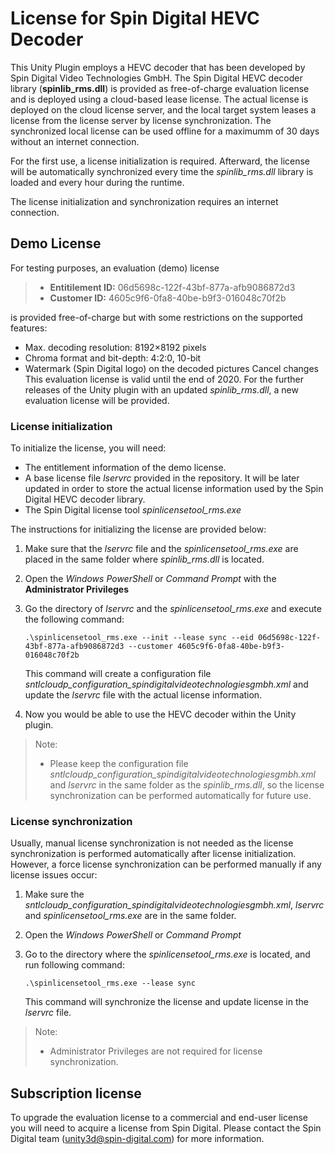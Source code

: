 # License for Spin Digital HEVC Decoder
This Unity Plugin employs a HEVC decoder that has been developed by Spin Digital Video Technologies GmbH. The Spin Digital HEVC decoder library (__spinlib_rms.dll__) is provided as free-of-charge evaluation license and is deployed using a cloud-based lease license. The actual license is deployed on the cloud license server, and the local target system leases a license from the license server by license synchronization. The synchronized local license can be used offline for a maximumm of 30 days without an internet connection.

For the first use, a license initialization is required. Afterward, the license will be automatically synchronized every time the _spinlib_rms.dll_ library is loaded and every hour during the runtime.

The license initialization and synchronization requires an internet connection.


## __Demo License__
For testing purposes, an evaluation (demo) license

  > * __Entitilement ID:__ 06d5698c-122f-43bf-877a-afb9086872d3
  > * __Customer ID:__     4605c9f6-0fa8-40be-b9f3-016048c70f2b

is provided free-of-charge but with some restrictions on the supported features:
  - Max. decoding resolution: 8192×8192 pixels
  - Chroma format and bit-depth: 4:2:0, 10-bit
  - Watermark (Spin Digital logo) on the decoded pictures
Cancel changes
This evaluation license is valid until the end of 2020. For the further releases of the Unity plugin with an updated _spinlib_rms.dll_, a new evaluation license will be provided.

### __License initialization__
To initialize the license, you will need:
  - The entitlement information of the demo license.
  - A base license file _lservrc_ provided in the repository. It will be later updated in order to store the actual license information used by the Spin Digital HEVC decoder library.
  - The Spin Digital license tool _spinlicensetool_rms.exe_

The instructions for initializing the license are provided below:
1. Make sure that the _lservrc_ file and the _spinlicensetool_rms.exe_ are placed in the same folder where _spinlib_rms.dll_ is located.
2. Open the _Windows PowerShell_ or  _Command Prompt_ with the __Administrator Privileges__
3. Go the directory of _lservrc_ and the _spinlicensetool_rms.exe_ and execute the following command:

   `.\spinlicensetool_rms.exe --init --lease sync --eid 06d5698c-122f-43bf-877a-afb9086872d3 --customer 4605c9f6-0fa8-40be-b9f3-016048c70f2b`

   This command will create a configuration file  _sntlcloudp_configuration_spindigitalvideotechnologiesgmbh.xml_ and update the _lservrc_ file with the actual license information.
4. Now you would be able to use the HEVC decoder within the Unity plugin.

> Note:
> * Please keep the configuration file _sntlcloudp_configuration_spindigitalvideotechnologiesgmbh.xml_ and _lservrc_ in the same folder as the _spinlib_rms.dll_, so the license synchronization can be performed automatically for future use.


### __License synchronization__
Usually, manual license synchronization is not needed as the license synchronization is performed automatically after license initialization.  However, a force license synchronization can be performed manually if any license issues occur:
1. Make sure the _sntlcloudp_configuration_spindigitalvideotechnologiesgmbh.xml_, _lservrc_ and _spinlicensetool_rms.exe_ are in the same folder.
2. Open the _Windows PowerShell_ or _Command Prompt_
3. Go to the directory where the _spinlicensetool_rms.exe_ is located, and run following command:

   `.\spinlicensetool_rms.exe --lease sync`

   This command will synchronize the license and update license in the _lservrc_ file.

> Note:
> * Administrator Privileges are not required for license synchronization.


## __Subscription license__

To upgrade the evaluation license to a commercial and end-user license you will need to acquire a license from Spin Digital. Please contact the Spin Digital team (<unity3d@spin-digital.com>) for more information.
